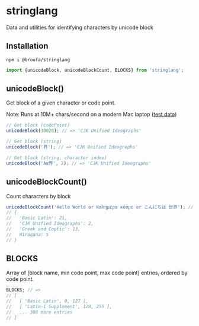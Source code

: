 # stringlang

Data and utilities for identifying characters by unicode block

## Installation

```
npm i @broofa/stringlang
```

```javascript
import {unicodeBlock, unicodeBlockCount, BLOCKS} from 'stringlang';
```

## unicodeBlock()
Get block of a given character or code point.

Note: Runs at 10M+ chars/second on a modern Mac laptop ([test data](https://raw.githubusercontent.com/bits/UTF-8-Unicode-Test-Documents/master/UTF-8_sequence_unseparated/utf8_sequence_0-0x10ffff_assigned_printable_unseparated.txt))

```javascript
// Get block (codePoint)
unicodeBlock(30028); // => 'CJK Unified Ideographs'
```

```javascript
// Get block (string)
unicodeBlock('界'); // => 'CJK Unified Ideographs'
```

```javascript
// Get block (string, character index)
unicodeBlock('Aα界', 2); // => 'CJK Unified Ideographs'
```

## unicodeBlockCount()
Count characters by block

```javascript
unicodeBlockCount('Hello World or Καλημέρα κόσμε or こんにちは 世界'); // =>
// {
//   'Basic Latin': 21,
//   'CJK Unified Ideographs': 2,
//   'Greek and Coptic': 13,
//   Hiragana: 5
// }
```

## BLOCKS
Array of [block name, min code point, max code point] entries, ordered by code
point.
```javascript
BLOCKS; // =>
// [
//   [ 'Basic Latin', 0, 127 ],
//   [ 'Latin-1 Supplement', 128, 255 ],
//   ... 308 more entries
// ]
```
